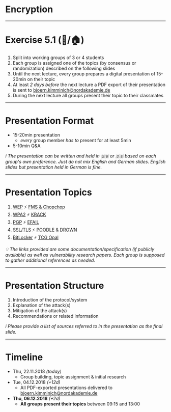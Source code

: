 <!-- $theme: gaia -->

<!-- $size: 16:9 -->

<!-- page_number: true -->

<!-- footer: Copyright (c) by Bjoern Kimminich | Licensed under CC-BY-SA 4.0 -->

# Encryption

---

# Exercise 5.1 (:pencil:/:house:)

1. Split into working groups of 3 or 4 students
2. Each group is assigned one of the topics (by consensus or randomization) described on the following slides
3. Until the next lecture, every group prepares a digital presentation of 15-20min on their topic
4. At least _2 days before_ the next lecture a PDF export of their presentation is sent to <bjoern.kimminich@nordakademie.de>
5. During the next lecture all groups present their topic to their classmates

---

# Presentation Format

* 15-20min presentation
  * _every_ group member _has to_ present for at least 5min
* 5-10min Q&A

_:information_source: The presentation can be written and held in :uk: or :de: based on each group's own preference. Just do not mix English and German slides. English slides but presentation held in German is fine._

---

# Presentation Topics

1. [WEP](http://www.ieee802.org/11/Documents/DocumentArchives/1994_docs/1194249_scan.pdf) :zap: [FMS & Chopchop](https://matthieu.io/dl/wifi-attacks-wep-wpa.pdf)
2. [WPA2](https://en.wikipedia.org/wiki/IEEE_802.11i-2004) :zap: [KRACK](https://www.krackattacks.com/)
3. [PGP](https://tools.ietf.org/html/rfc4880) :zap: [EFAIL](https://efail.de/)
4. [SSL/TLS](https://tools.ietf.org/html/rfc5246) :zap: [POODLE](https://www.openssl.org/~bodo/ssl-poodle.pdf) & [DROWN](https://drownattack.com/)
5. [BitLocker](https://docs.microsoft.com/en-us/windows/security/information-protection/bitlocker/bitlocker-overview) :zap: [TCG Opal](https://www.ru.nl/publish/pages/909282/draft-paper.pdf)

_:bulb: The links provided are some documentation/specification (if publicly available) as well as vulnerability research papers. Each group is supposed to gather additional references as needed._

---

# Presentation Structure

1. Introduction of the protocol/system
2. Explanation of the attack(s)
3. Mitigation of the attack(s)
4. Recommendations or related information

_:information_source: Please provide a list of sources referred to in the presentation as the final slide._

---

# Timeline

* Thu, 22.11.2018 _(today)_
  * Group building, topic assignment & initial research
* Tue, 04.12.2018 _(+12d)_
  * All PDF-exported presentations delivered to <bjoern.kimminich@nordakademie.de>
* **Thu, 06.12.2018** _(+2d)_
  * **All groups present their topics** between 09:15 and 13:00

